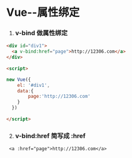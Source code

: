 # Vue--属性绑定

1. ### v-bind 做属性绑定
  ```html
  <div id="div1">
    <a v-bind:href="page">http://12306.com</a>
</div>
    
<script>
  
new Vue({
      el: '#div1',
      data:{
          page:'http://12306.com'
      }
    })
    
</script>
  ```
2. ### v-bind:href 简写成 :href

  ` <a :href="page">http://12306.com</a>`